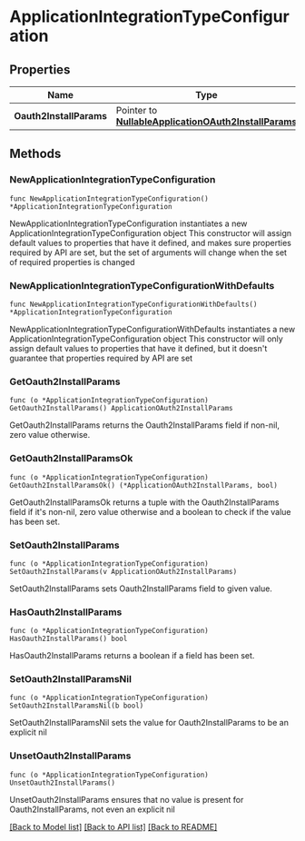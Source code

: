 # ApplicationIntegrationTypeConfiguration

## Properties

Name | Type | Description | Notes
------------ | ------------- | ------------- | -------------
**Oauth2InstallParams** | Pointer to [**NullableApplicationOAuth2InstallParams**](ApplicationOAuth2InstallParams.md) |  | [optional] 

## Methods

### NewApplicationIntegrationTypeConfiguration

`func NewApplicationIntegrationTypeConfiguration() *ApplicationIntegrationTypeConfiguration`

NewApplicationIntegrationTypeConfiguration instantiates a new ApplicationIntegrationTypeConfiguration object
This constructor will assign default values to properties that have it defined,
and makes sure properties required by API are set, but the set of arguments
will change when the set of required properties is changed

### NewApplicationIntegrationTypeConfigurationWithDefaults

`func NewApplicationIntegrationTypeConfigurationWithDefaults() *ApplicationIntegrationTypeConfiguration`

NewApplicationIntegrationTypeConfigurationWithDefaults instantiates a new ApplicationIntegrationTypeConfiguration object
This constructor will only assign default values to properties that have it defined,
but it doesn't guarantee that properties required by API are set

### GetOauth2InstallParams

`func (o *ApplicationIntegrationTypeConfiguration) GetOauth2InstallParams() ApplicationOAuth2InstallParams`

GetOauth2InstallParams returns the Oauth2InstallParams field if non-nil, zero value otherwise.

### GetOauth2InstallParamsOk

`func (o *ApplicationIntegrationTypeConfiguration) GetOauth2InstallParamsOk() (*ApplicationOAuth2InstallParams, bool)`

GetOauth2InstallParamsOk returns a tuple with the Oauth2InstallParams field if it's non-nil, zero value otherwise
and a boolean to check if the value has been set.

### SetOauth2InstallParams

`func (o *ApplicationIntegrationTypeConfiguration) SetOauth2InstallParams(v ApplicationOAuth2InstallParams)`

SetOauth2InstallParams sets Oauth2InstallParams field to given value.

### HasOauth2InstallParams

`func (o *ApplicationIntegrationTypeConfiguration) HasOauth2InstallParams() bool`

HasOauth2InstallParams returns a boolean if a field has been set.

### SetOauth2InstallParamsNil

`func (o *ApplicationIntegrationTypeConfiguration) SetOauth2InstallParamsNil(b bool)`

 SetOauth2InstallParamsNil sets the value for Oauth2InstallParams to be an explicit nil

### UnsetOauth2InstallParams
`func (o *ApplicationIntegrationTypeConfiguration) UnsetOauth2InstallParams()`

UnsetOauth2InstallParams ensures that no value is present for Oauth2InstallParams, not even an explicit nil

[[Back to Model list]](../README.md#documentation-for-models) [[Back to API list]](../README.md#documentation-for-api-endpoints) [[Back to README]](../README.md)


